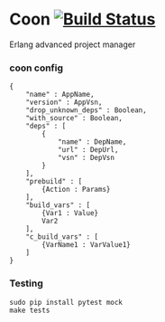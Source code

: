 # Coon [![Build Status](https://travis-ci.org/comtihon/coon.svg?branch=master)](https://travis-ci.org/comtihon/coon)
Erlang advanced project manager 


### coon config

    {
        "name" : AppName,
        "version" : AppVsn,
        "drop_unknown_deps" : Boolean,
        "with_source" : Boolean,
        "deps" : [
            {
                "name" : DepName,
                "url" : DepUrl,
                "vsn" : DepVsn
            }
        ],
        "prebuild" : [
            {Action : Params}
        ],
        "build_vars" : [
            {Var1 : Value}
            Var2
        ],
        "c_build_vars" : [
            {VarName1 : VarValue1}
        ]
    }
    
### Testing
    
    sudo pip install pytest mock
    make tests